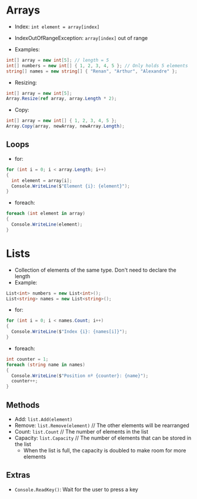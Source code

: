 # Arrays

- Index: `int element = array[index]`
- IndexOutOfRangeException: `array[index]` out of range

- Examples:

```cs
int[] array = new int[5]; // length = 5
int[] numbers = new int[] { 1, 2, 3, 4, 5 }; // Only holds 5 elements
string[] names = new string[] { "Renan", "Arthur", "Alexandre" };
```

- Resizing:

```cs
int[] array = new int[5];
Array.Resize(ref array, array.Length * 2);
```

- Copy:

```cs
int[] array = new int[] { 1, 2, 3, 4, 5 };
Array.Copy(array, newArray, newArray.Length);
```

## Loops

- for:

```cs
for (int i = 0; i < array.Length; i++)
{
  int element = array[i];
  Console.WriteLine($"Element {i}: {element}");
}
```

- foreach:

```cs
foreach (int element in array)
{
  Console.WriteLine(element);
}
```

# Lists

- Collection of elements of the same type. Don't need to declare the length
- Example:

```cs
List<int> numbers = new List<int>();
List<string> names = new List<string>();
```

- for:

```cs
for (int i = 0; i < names.Count; i++)
{
  Console.WriteLine($"Index {i}: {names[i]}");
}
```

- foreach:

```cs
int counter = 1;
foreach (string name in names)
{
  Console.WriteLine($"Position nº {counter}: {name}");
  counter++;
}
```

## Methods

- Add: `list.Add(element)`
- Remove: `list.Remove(element)` // The other elements will be rearranged
- Count: `list.Count` // The number of elements in the list
- Capacity: `list.Capacity` // The number of elements that can be stored in the list
  - When the list is full, the capacity is doubled to make room for more elements

## Extras

- `Console.ReadKey()`: Wait for the user to press a key
